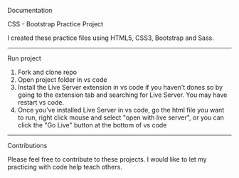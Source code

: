 Documentation

CSS - Bootstrap Practice Project

I created these practice files using HTML5, CSS3, Bootstrap and Sass. 

***

Run project

1. Fork and clone repo
2. Open project folder in vs code
3. Install the Live Server extension in vs code if you haven't dones so by going to the extension tab and searching for Live Server. You may have restart vs code.
4. Once you've installed Live Server in vs code, go the html file you want to run, right click mouse and select "open with live server", or you can click the "Go Live" button at the bottom of vs code

***

Contributions

Please feel free to contribute to these projects. I would like to let my practicing with code help teach others.


